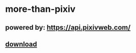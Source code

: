 # more-than-pixiv
## powered by: https://api.pixivweb.com/
## [download](https://github.com/TMFfa/more-than-pixiv/releases/download/1.0/more_than_pixiv.exe)
